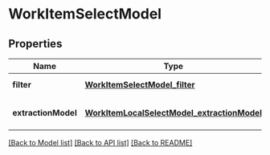 # WorkItemSelectModel
## Properties

| Name | Type | Description | Notes |
|------------ | ------------- | ------------- | -------------|
| **filter** | [**WorkItemSelectModel_filter**](WorkItemSelectModel_filter.md) |  | [default to null] |
| **extractionModel** | [**WorkItemLocalSelectModel_extractionModel**](WorkItemLocalSelectModel_extractionModel.md) |  | [optional] [default to null] |

[[Back to Model list]](../README.md#documentation-for-models) [[Back to API list]](../README.md#documentation-for-api-endpoints) [[Back to README]](../README.md)


